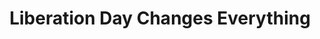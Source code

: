 ---
title: "Liberation Day Changes Everything"
description: "This week Atrioc gives us the low-down on \"Liberation Day\" tariffs, Aiden institutes the Lemonade Stand lightening round, and Doug gets fired up about why we aren't building things."
pubDate: 2025-04-02
youtubeId: "PWUVPc5FJiw"
episodeNumber: 5
summary: ""
tags:
  - "Liberation Day"
  - "Tariffs"
  - "Deel vs. Rippling Lawsuit"
citations:
  - title: "Tweets by Parker Conrad - Deel vs. Rippling lawsuit"
    url: "https://x.com/parkerconrad/status/1907444819598999622"
  - title: "Investors brace for sweeping Trump tariff announcement"
    url: "https://www.ft.com/content/7acd38e2-9571-4d6c-bae6-d72bde812313"
  - title: "China, Japan, South Korea will jointly respond to US tariffs, Chinese state media says"
    url: "https://www.reuters.com/world/china-japan-south-korea-will-jointly-respond-us-tariffs-chinese-state-media-says-2025-03-31/"
  - title: "dougdoug.com/stocks"
    url: "https://dougdoug.com/stocks"
  - title: "Abundance by Azra Klein and Derek Thompson (Book has citations for the facts reported in this episode)"
    url: "https://www.goodreads.com/book/show/176444106-abundance"
  - title: "Derek Thompson and Ezra Klein on Abundance - Good on Paper"
    url: "https://podcasts.apple.com/us/podcast/derek-thompson-and-ezra-klein-on-abundance/id1746176654?i=1000699626689"
  - title: "Why Can't We Have Nice Things with Ezra Klein | The Weekly Show with Jon Stewart"
    url: "https://www.youtube.com/watch?v=NcZxaFfxloo"
  - title: "How Progressives Froze the American Dream"
    url: "https://www.theatlantic.com/magazine/archive/2025/03/american-geographic-social-mobility/681439/"
  - title: "Deficit Tracker - Bipartisan Policy Center"
    url: "https://bipartisanpolicy.org/report/deficit-tracker/"
---